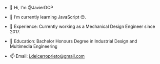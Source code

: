 - 👋 Hi, I’m @JavierDCP
- 🌱 I’m currently learning JavaScript 😊.

- 📐 Experience:   Currently working as a Mechanical Design Engineer since 2017.
- 📖 Education:    Bachelor Honours Degree in Industrial Design and Multimedia Engineering
- 📫 Email:        j.delcerroprieto@gmail.com
